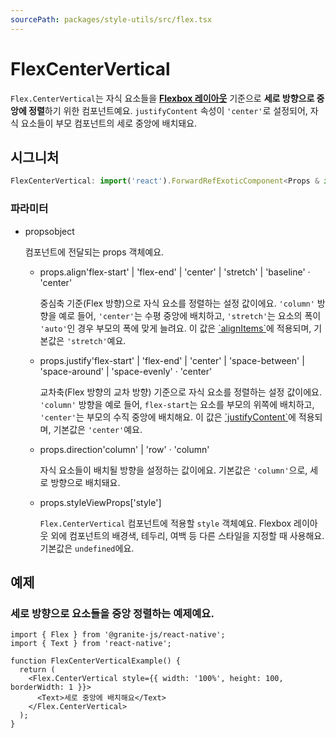 ```yaml
---
sourcePath: packages/style-utils/src/flex.tsx
---
```


# FlexCenterVertical

`Flex.CenterVertical`는 자식 요소들을 [**Flexbox 레이아웃**](https://reactnative.dev/docs/0.72/flexbox) 기준으로 **세로 방향으로 중앙에 정렬**하기 위한 컴포넌트예요.
`justifyContent` 속성이 `'center'`로 설정되어, 자식 요소들이 부모 컴포넌트의 세로 중앙에 배치돼요.

## 시그니처

```typescript
FlexCenterVertical: import('react').ForwardRefExoticComponent<Props & import('react').RefAttributes<View>>;
```

### 파라미터

<ul class="post-parameters-ul">
  <li class="post-parameters-li post-parameters-li-root">
    <span class="post-parameters--name">props</span><span class="post-parameters--type">object</span>
    <br />
    <p class="post-parameters--description">컴포넌트에 전달되는 props 객체예요.</p>
    <ul class="post-parameters-ul">
      <li class="post-parameters-li">
        <span class="post-parameters--name">props.align</span><span class="post-parameters--type">&#39;flex-start&#39; | &#39;flex-end&#39; | &#39;center&#39; | &#39;stretch&#39; | &#39;baseline&#39;</span> · <span class="post-parameters--default">&#39;center&#39;</span>
        <br />
        <p class="post-parameters--description">중심축 기준(Flex 방향)으로 자식 요소를 정렬하는 설정 값이에요. <code>&#39;column&#39;</code> 방향을 예로 들어, <code>&#39;center&#39;</code>는 수평 중앙에 배치하고, <code>&#39;stretch&#39;</code>는 요소의 폭이 <code>&#39;auto&#39;</code>인 경우 부모의 폭에 맞게 늘려요. 이 값은 <a href="https://reactnative.dev/docs/0.72/layout-props#alignitems" target="_blank" rel="noreferrer">`alignItems`</a>에 적용되며, 기본값은 <code>&#39;stretch&#39;</code>예요.</p>
      </li>
      <li class="post-parameters-li">
        <span class="post-parameters--name">props.justify</span><span class="post-parameters--type">&#39;flex-start&#39; | &#39;flex-end&#39; | &#39;center&#39; | &#39;space-between&#39; | &#39;space-around&#39; | &#39;space-evenly&#39;</span> · <span class="post-parameters--default">&#39;center&#39;</span>
        <br />
        <p class="post-parameters--description">교차축(Flex 방향의 교차 방향) 기준으로 자식 요소를 정렬하는 설정 값이에요. <code>&#39;column&#39;</code> 방향을 예로 들어, <code>flex-start</code>는 요소를 부모의 위쪽에 배치하고, <code>&#39;center&#39;</code>는 부모의 수직 중앙에 배치해요. 이 값은 <a href="https://reactnative.dev/docs/0.72/layout-props#justifycontent" target="_blank" rel="noreferrer">`justifyContent`</a>에 적용되며, 기본값은 <code>&#39;center&#39;</code>예요.</p>
      </li>
      <li class="post-parameters-li">
        <span class="post-parameters--name">props.direction</span><span class="post-parameters--type">&#39;column&#39; | &#39;row&#39;</span> · <span class="post-parameters--default">&#39;column&#39;</span>
        <br />
        <p class="post-parameters--description">자식 요소들이 배치될 방향을 설정하는 값이에요. 기본값은 <code>&#39;column&#39;</code>으로, 세로 방향으로 배치돼요.</p>
      </li>
      <li class="post-parameters-li">
        <span class="post-parameters--name">props.style</span><span class="post-parameters--type">ViewProps[&#39;style&#39;]</span>
        <br />
        <p class="post-parameters--description"><code>Flex.CenterVertical</code> 컴포넌트에 적용할 <code>style</code> 객체예요. Flexbox 레이아웃 외에 컴포넌트의 배경색, 테두리, 여백 등 다른 스타일을 지정할 때 사용해요. 기본값은 <code>undefined</code>에요.</p>
      </li>
    </ul>
  </li>
</ul>

## 예제

### 세로 방향으로 요소들을 중앙 정렬하는 예제예요.

```tsx
import { Flex } from '@granite-js/react-native';
import { Text } from 'react-native';

function FlexCenterVerticalExample() {
  return (
    <Flex.CenterVertical style={{ width: '100%', height: 100, borderWidth: 1 }}>
      <Text>세로 중앙에 배치해요</Text>
    </Flex.CenterVertical>
  );
}
```
